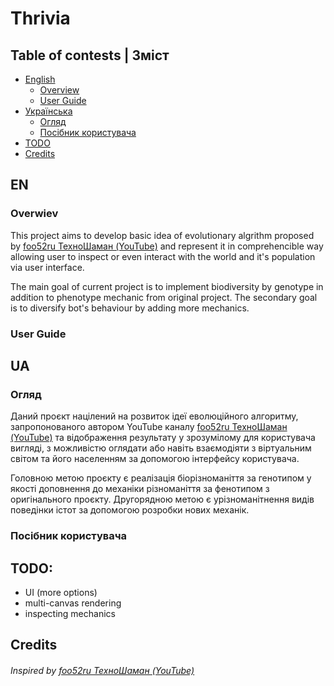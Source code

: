 # Thrivia

## Table of contests | Зміст
- [English](#en)
	- [Overview](#overwiev)
	- [User Guide](#user-guide)
- [Українська](#ua)
	- [Огляд](#огляд)
	- [Посібник користувача](#посібник-користувача)
- [TODO](#todo)
- [Credits](#credits)

## EN
### Overwiev
This project aims to develop basic idea of evolutionary algrithm proposed by [foo52ru ТехноШаман (YouTube)](https://www.youtube.com/c/foo52ru) and represent it in comprehencible way allowing user to inspect or even interact with the world and it's population via user interface.

The main goal of current project is to implement biodiversity by genotype in addition to phenotype mechanic from original project. 
The secondary goal is to diversify bot's behaviour by adding more mechanics.

### User Guide

## UA
### Огляд
Даний проєкт націлений на розвиток ідеї еволюційного алгоритму, запропонованого автором YouTube каналу [foo52ru ТехноШаман (YouTube)](https://www.youtube.com/c/foo52ru) та відображення результату у зрозумілому для користувача вигляді, з можливістю оглядати або навіть взаємодіяти з віртуальним світом та його населенням за допомогою інтерфейсу користувача.

Головною метою проєкту є реалізація біорізноманіття за генотипом у якості доповнення до механіки різноманіття за фенотипом з оригінального проєкту.
Другорядною метою є урізноманітнення видів поведінки істот за допомогою розробки нових механік.

### Посібник користувача

## TODO:
- UI (more options)
- multi-canvas rendering
- inspecting mechanics

## Credits
###### Inspired by [foo52ru ТехноШаман (YouTube)](https://www.youtube.com/c/foo52ru)